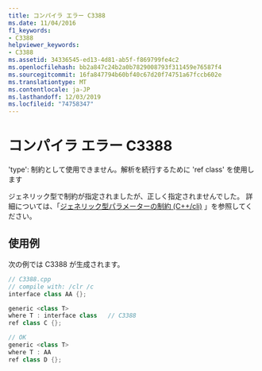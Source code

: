 ```yaml
---
title: コンパイラ エラー C3388
ms.date: 11/04/2016
f1_keywords:
- C3388
helpviewer_keywords:
- C3388
ms.assetid: 34336545-ed13-4d81-ab5f-f869799fe4c2
ms.openlocfilehash: bb2a847c24b2a0b7829008793f311459e76587f4
ms.sourcegitcommit: 16fa847794b60bf40c67d20f74751a67fccb602e
ms.translationtype: MT
ms.contentlocale: ja-JP
ms.lasthandoff: 12/03/2019
ms.locfileid: "74758347"
---
```

# <a name="compiler-error-c3388"></a>コンパイラ エラー C3388

'type': 制約として使用できません。解析を続行するために 'ref class' を使用します

ジェネリック型で制約が指定されましたが、正しく指定されませんでした。 詳細については、「[ジェネリック型パラメーターの制約 (C++/cli)](../../extensions/constraints-on-generic-type-parameters-cpp-cli.md) 」を参照してください。

## <a name="example"></a>使用例

次の例では C3388 が生成されます。

```cpp
// C3388.cpp
// compile with: /clr /c
interface class AA {};

generic <class T>
where T : interface class   // C3388
ref class C {};

// OK
generic <class T>
where T : AA
ref class D {};
```
